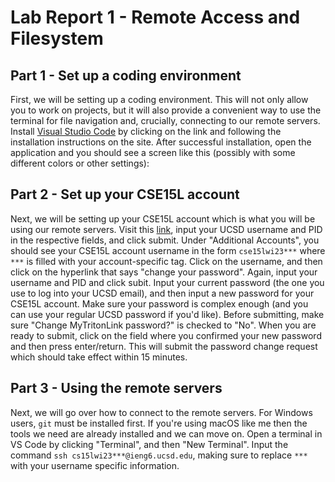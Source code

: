 # Lab Report 1 - Remote Access and Filesystem

## Part 1 - Set up a coding environment

First, we will be setting up a coding environment. This will not only allow you to work on projects, but it will also provide a convenient way to use the terminal for file navigation and, crucially, connecting to our remote servers. Install [Visual Studio Code](https://code.visualstudio.com/) by clicking on the link and following the installation instructions on the site. After successful installation, open the application and you should see a screen like this (possibly with some different colors or other settings):

## Part 2 - Set up your CSE15L account

Next, we will be setting up your CSE15L account which is what you will be using our remote servers. Visit this [link](https://sdacs.ucsd.edu/~icc/index.php), input your UCSD username and PID in the respective fields, and click submit. Under "Additional Accounts", you should see your CSE15L account username in the form `cse15lwi23***` where `***` is filled with your account-specific tag. Click on the username, and then click on the hyperlink that says "change your password". Again, input your username and PID and click subit. Input your current password (the one you use to log into your UCSD email), and then input a new password for your CSE15L account. Make sure your password is complex enough (and you can use your regular UCSD password if you'd like). Before submitting, make sure "Change MyTritonLink password?" is checked to "No". When you are ready to submit, click on the field where you confirmed your new password and then press enter/return. This will submit the password change request which should take effect within 15 minutes.

## Part 3 - Using the remote servers

Next, we will go over how to connect to the remote servers. For Windows users, `git` must be installed first. If you're using macOS like me then the tools we need are already installed and we can move on. Open a terminal in VS Code by clicking "Terminal", and then "New Terminal". Input the command `ssh cs15lwi23***@ieng6.ucsd.edu`, making sure to replace `***` with your username specific information. 

